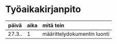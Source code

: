 # Työaikakirjanpito

| päivä | aika | mitä tein  |
| :----:|:-----| :-----|
| 27.3.. | 1    | määrittelydokumentin luonti |
